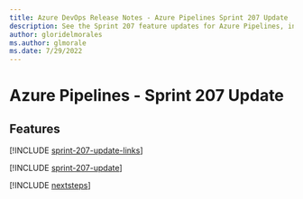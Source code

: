 ```yaml
---
title: Azure DevOps Release Notes - Azure Pipelines Sprint 207 Update
description: See the Sprint 207 feature updates for Azure Pipelines, including next steps.
author: gloridelmorales
ms.author: glmorale
ms.date: 7/29/2022
---
```


# Azure Pipelines - Sprint 207 Update

## Features

[!INCLUDE [sprint-207-update-links](../includes/pipelines/sprint-207-update-links.md)]

[!INCLUDE [sprint-207-update](../includes/pipelines/sprint-207-update.md)]

[!INCLUDE [nextsteps](../includes/nextsteps.md)]